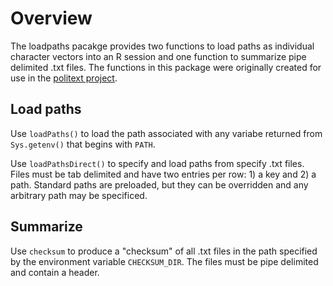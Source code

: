 
# Overview

The loadpaths pacakge provides two functions to load paths as individual character vectors into an R session and one function to summarize pipe delimited .txt files. The functions in this package were originally created for use in the [politext project](https://github.com/TaddyLab/politext).


## Load paths
Use `loadPaths()` to load the path associated with any variabe returned from `Sys.getenv()` that begins with `PATH`. 

Use `loadPathsDirect()` to specify and load paths from specify .txt files. Files must be tab delimited and have two entries per row: 1) a key and 2) a path. Standard paths are preloaded, but they can be overridden and any arbitrary path may be specificed.

## Summarize

Use `checksum` to produce a "checksum" of all .txt files in the path specified by the environment variable `CHECKSUM_DIR`. The files must be pipe delimited and contain a header.
